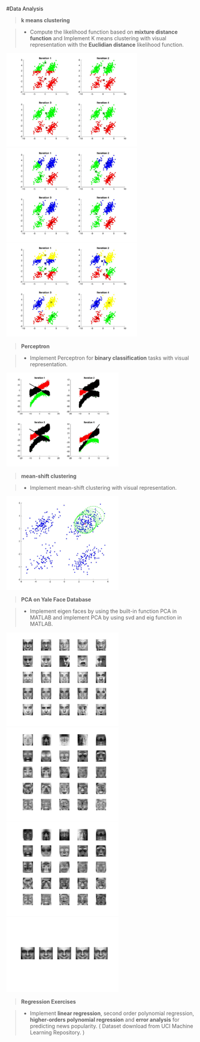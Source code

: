 #Data Analysis

> **k means clustering**
 
>- Compute the likelihood function based on **mixture distance function** and Implement K means clustering with visual representation with the **Euclidian distance** likelihood function.

<img src="./img/k_means_two_centers.jpg" width="350" height="250"> 
<img src="./img/k_means_three_centers.jpg" width="350" height="250"> 
<img src="./img/k_means_four_centers.jpg" width="350" height="250"> 

> **Perceptron**

>-  Implement Perceptron for **binary classification** tasks with visual representation.

<img src="./img/Perceptron.jpg" width="300" height="250"> 

> **mean-shift clustering**

>- Implement mean-shift clustering with visual representation.

<img src="./img/means_shifting.jpg" width="300" height="250"> 

> **PCA on Yale Face Database**

>- Implement eigen faces by using the built-in function PCA in MATLAB and implement PCA by using svd and eig function in MATLAB.

<img src="./img/eigface1.jpg" width="300" height="250"> 
<img src="./img/eigface2.jpg" width="300" height="250"> 
<img src="./img/eigface3.jpg" width="300" height="250"> 
<img src="./img/AverageFace.jpg" width="300" height="200"> 

> **Regression Exercises**

>- Implement **linear regression**, second order polynomial regression, **higher-orders polynomial regression** and **error analysis** for predicting news popularity. ( Dataset download from UCI Machine Learning Repository. )
